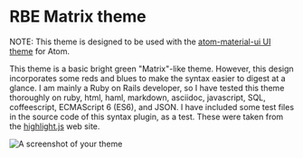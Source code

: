 # RBE Matrix theme

NOTE: This theme is designed to be used with the [atom-material-ui UI theme](https://github.com/silvestreh/atom-material-ui) for Atom.

This theme is a basic bright green "Matrix"-like theme. However, this design incorporates some reds and blues to make
the syntax easier to digest at a  glance. I am mainly a Ruby on Rails developer, so I have tested this theme thoroughly
on ruby, html, haml, markdown, asciidoc, javascript, SQL, coffeescript, ECMAScript 6 (ES6), and JSON. I have included some
test files in the source code of this syntax plugin, as a test. These were taken from the [highlight.js](http://hightlightjs.org) web site.

![A screenshot of your theme](https://f.cloud.github.com/assets/69169/2289498/4c3cb0ec-a009-11e3-8dbd-077ee11741e5.gif)
